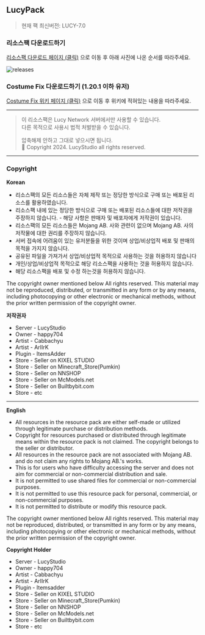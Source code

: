 ## LucyPack
  
> 현재 팩 최신버전: LUCY-7.0  
  
### 리소스팩 다운로드하기
[리소스팩 다운로드 페이지 (클릭)](https://github.com/Lucy-Studio/Lucy_RePack/releases) 으로 이동 후 아래 사진에 나온 순서를 따라주세요.  
  
![releases](https://github.com/user-attachments/assets/6cec7800-4075-46c7-8ed4-9b3843eab6f9)

### Costume Fix 다운로드하기 (1.20.1 이하 유저)
[Costume Fix 위키 페이지 (클릭)](https://wiki.lucymc.kr/lucy-info/start#id-1.20.1) 으로 이동 후 위키에 적혀있는 내용을 따라주세요.


---

> 이 리소스팩은 Lucy Network 서버에서만 사용할 수 있습니다.  
> 다른 목적으로 사용시 법적 처벌받을 수 있습니다.  
>   
> 압축해제 안하고 그대로 넣으시면 됩니다.  
> 🌱 Copyright 2024. LucyStudio all rights reserved.

---

### Copyright
**Korean**

* 리소스팩의 모든 리소스들은 자체 제작 또는 정당한 방식으로 구매 또는 배포된 리소스를 활용하였습니다.
* 리소스팩 내에 있는 정당한 방식으로 구매 또는 배포된 리소스들에 대한 저작권을 주장하지 않습니다. - 해당 사항은 판매자 및 배포자에게 저작권이 있습니다.
* 리소스팩의 모든 리소스들은 Mojang AB. 사와 관련이 없으며 Mojang AB. 사의 저작물에 대한 권리를 주장하지 않습니다.
* 서버 접속에 어려움이 있는 유저분들을 위한 것이며 상업/비상업적 배포 및 판매의 목적을 가지지 않습니다.
* 공유된 파일을 가져가서 상업/비상업적 목적으로 사용하는 것을 허용하지 않습니다 
* 개인/상업/비상업적 목적으로 해당 리소스팩을 사용하는 것을 허용하지 않습니다. 
* 해당 리소스팩을 배포 및 수정 하는것을 허용하지 않습니다.


The copyright owner mentioned below All rights reserved.
This material may not be reproduced, distributed, or transmitted in any form or by any means, including photocopying or other electronic or mechanical methods, without the prior written permission of the copyright owner.

**저작권자**
* Server - LucyStudio
* Owner - happy704
* Artist - Cabbachyu
* Artist - ArIIrK
* Plugin - ItemsAdder
* Store - Seller on KIXEL STUDIO
* Store - Seller on Minecraft_Store(Pumkin)
* Store - Seller on NNSHOP
* Store - Seller on McModels.net
* Store - Seller on Builtbybit.com
* Store - etc

---

**English**

* All resources in the resource pack are either self-made or utilized through legitimate purchase or distribution methods.
* Copyright for resources purchased or distributed through legitimate means within the resource pack is not claimed. The copyright belongs to the seller or distributor.
* All resources in the resource pack are not associated with Mojang AB. and do not claim any rights to Mojang AB.'s works.
* This is for users who have difficulty accessing the server and does not aim for commercial or non-commercial distribution and sale.
* It is not permitted to use shared files for commercial or non-commercial purposes.
* It is not permitted to use this resource pack for personal, commercial, or non-commercial purposes.
* It is not permitted to distribute or modify this resource pack.


The copyright owner mentioned below All rights reserved.
This material may not be reproduced, distributed, or transmitted in any form or by any means, including photocopying or other electronic or mechanical methods, without the prior written permission of the copyright owner.

**Copyright Holder**
* Server - LucyStudio
* Owner - happy704
* Artist - Cabbachyu
* Artist - ArIIrK
* Plugin - Itemsadder
* Store - Seller on KIXEL STUDIO
* Store - Seller on Minecraft_Store(Pumkin)
* Store - Seller on NNSHOP
* Store - Seller on McModels.net
* Store - Seller on Builtbybit.com
* Store - etc
